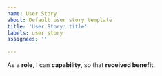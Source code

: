 ```yaml
---
name: User Story
about: Default user story template
title: 'User Story: title'
labels: user story
assignees: ''

---
```


As a **role**, I can **capability**, so that **received benefit**.
